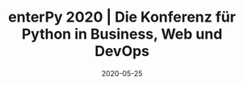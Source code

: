﻿---
title: enterPy 2020 | Die Konferenz für Python in Business, Web und DevOps 
date: 2020-05-25
location: Rosengartenplatz 2, 68161 Mannheim
link: https://www.enterpy.de/
type: conference
---
